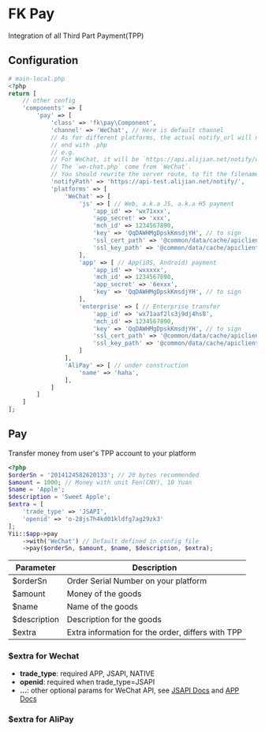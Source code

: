FK Pay
======
Integration of all Third Part Payment(TPP)

Configuration
-------------

```php
# main-local.php
<?php
return [
    // other config
    'components' => [
        'pay' => [
            'class' => 'fk\pay\Component',
            'channel' => 'WeChat', // Here is default channel
            // As for different platforms, the actual notify_url will need a prefix of platform name
            // end with .php
            // e.g.
            // For WeChat, it will be `https://api.alijian.net/notify/we-chat.php`
            // The `we-chat.php` come from `WeChat`.
            // You should rewrite the server route, to fit the filename rule.
            'notifyPath' => 'https://api-test.alijian.net/notify/',
            'platforms' => [
                'WeChat' => [
                    'js' => [ // Web, a.k.a JS, a.k.a H5 payment
                        'app_id' => 'wx71xxx',
                        'app_secret' => 'xxx',
                        'mch_id' => 1234567890,
                        'key' => 'QqDAWHMgDpskKmsdjYH', // to sign
                        'ssl_cert_path' => '@common/data/cache/apiclient_cert.pem', // to refund
                        'ssl_key_path' => '@common/data/cache/apiclient_key.pem',
                    ],
                    'app' => [ // App(iOS, Android) payment
                        'app_id' => 'wxxxxx',
                        'mch_id' => 1234567890,
                        'app_secret' => '6exxx',
                        'key' => 'QqDAWHMgDpskKmsdjYH', // to sign
                    ],
                    'enterprise' => [ // Enterprise transfer
                        'app_id' => 'wx71aaf2ls3j9dj4hs8',
                        'mch_id' => 1234567890,
                        'key' => 'QqDAWHMgDpskKmsdjYH', // to sign
                        'ssl_cert_path' => '@common/data/cache/apiclient_cert.pem', // to refund
                        'ssl_key_path' => '@common/data/cache/apiclient_key.pem',
                    ]
                ],
                'AliPay' => [ // under construction
                    'name' => 'haha',
                ],
            ]
        ]
    ]
];

```
Pay
---
Transfer money from user's TPP account to your platform
```php
<?php
$orderSn = '2014124582620133'; // 20 bytes recommended
$amount = 1000; // Money with unit Fen(CNY), 10 Yuan
$name = 'Apple';
$description = 'Sweet Apple';
$extra = [
    'trade_type' => 'JSAPI',
    'openid' => 'o-28js7h4kd01kldfg7ag29zk3'
];
Yii::$app->pay
    ->with('WeChat') // Default defined in config file
    ->pay($orderSn, $amount, $name, $description, $extra);
```
| Parameter | Description|
|---|---|
|$orderSn   | Order Serial Number on your platform|
|$amount    | Money of the goods|
|$name      | Name of the goods|
|$description| Description for the goods|
|$extra     | Extra information for the order, differs with TPP|

### $extra for Wechat
- **trade_type**: required APP, JSAPI, NATIVE
- **openid**: required when trade_type=JSAPI
- **...**: other optional params for WeChat API, see
    [JSAPI Docs](https://pay.weixin.qq.com/wiki/doc/api/jsapi.php?chapter=9_1)
    and
    [APP Docs](https://pay.weixin.qq.com/wiki/doc/api/app/app.php?chapter=9_1)

### $extra for AliPay